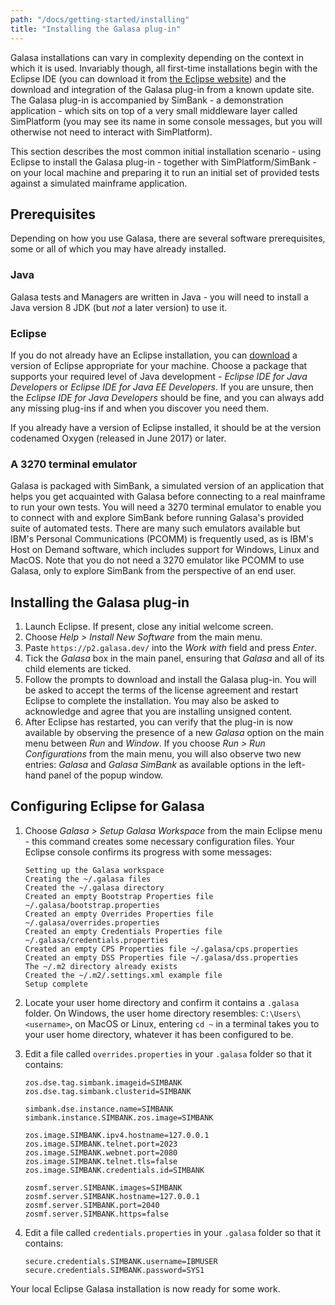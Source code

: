 ```yaml
---
path: "/docs/getting-started/installing"
title: "Installing the Galasa plug-in"
---
```


Galasa installations can vary in complexity depending on the context in which it is used. Invariably though, all first-time installations begin with the Eclipse IDE (you can download it from <a href="https://www.eclipse.org/downloads/packages/installer" target="_blank">the Eclipse website</a>) and the download and integration of the Galasa plug-in from a known update site. The Galasa plug-in is accompanied by SimBank - a demonstration application - which sits on top of a very small middleware layer called SimPlatform (you may see its name in some console messages, but you will otherwise not need to interact with SimPlatform). 

<!-- Later, you are likely to want to enhance your test capabilities and exploit Galasa's ability to integrate with automated CI/CD pipelines and a Kubernetes or equivalent container orchestration environment. Other similar but more complex scenarios are also possible, and may be required if your situation demands it. -->

This section describes the most common initial installation scenario - using Eclipse to install the Galasa plug-in - together with SimPlatform/SimBank - on your local machine and preparing it to run an initial set of provided tests against a simulated mainframe application. 

## Prerequisites
Depending on how you use Galasa, there are several software prerequisites, some or all of which you may have already installed.

### Java
Galasa tests and Managers are written in Java - you will need to install a Java version 8 JDK (but *not* a later version) to use it.

### Eclipse
If you do not already have an Eclipse installation, you can <a href="https://www.eclipse.org/downloads/packages/installer" target="_blank">download</a> a version of Eclipse appropriate for your machine. Choose a package that supports your required level of Java development - *Eclipse IDE for Java Developers* or *Eclipse IDE for Java EE Developers*. If you are unsure, then the *Eclipse IDE for Java Developers* should be fine, and you can always add any missing plug-ins if and when you discover you need them. 

If you already have a version of Eclipse installed, it should be at the version codenamed Oxygen (released in June 2017) or later.

### A 3270 terminal emulator
Galasa is packaged with SimBank, a simulated version of an application that helps you get acquainted with Galasa before connecting to a real mainframe to run your own tests. You will need a 3270 terminal emulator to enable you to connect with and explore SimBank before running Galasa's provided suite of automated tests. There are many such emulators available but IBM's Personal Communications (PCOMM) is frequently used, as is IBM's Host on Demand software, which includes support for Windows, Linux and MacOS. Note that you do not need a 3270 emulator like PCOMM to use Galasa, only to explore SimBank from the perspective of an end user.

## Installing the Galasa plug-in
1. Launch Eclipse. If present, close any initial welcome screen.
1. Choose *Help > Install New Software* from the main menu.
1. Paste `https://p2.galasa.dev/` into the *Work with* field and press *Enter*.
1. Tick the *Galasa* box in the main panel, ensuring that *Galasa* and all of its child elements are ticked.
1. Follow the prompts to download and install the Galasa plug-in. You will be asked to accept the terms of the license agreement and restart Eclipse to complete the installation. You may also be asked to acknowledge and agree that you are installing unsigned content.
1. After Eclipse has restarted, you can verify that the plug-in is now available by observing the presence of a new *Galasa* option on the main menu between *Run* and *Window*. If you choose *Run > Run Configurations* from the main menu, you will also observe two new entries: *Galasa* and *Galasa SimBank* as available options in the left-hand panel of the popup window.

## Configuring Eclipse for Galasa
<!-- 1. If it is running, close Eclipse. -->
<!-- 1. Check to see if you have a `.galasa` folder in your user home directory - create it if there isn't one. On Windows, the user home directory resembles: `C:\Users\<username>`, on MacOS or Linux, entering `cd ~` in a terminal takes you to your user home directory, whatever it has been configured to be.
1. Create two empty files in your .galasa folder:
```
bootstrap.properties
dss.properties
``` -->
1. Choose *Galasa > Setup Galasa Workspace* from the main Eclipse menu - this command creates some necessary configuration files. Your Eclipse console confirms its progress with some messages:

    ```
    Setting up the Galasa workspace
    Creating the ~/.galasa files
    Created the ~/.galasa directory
    Created an empty Bootstrap Properties file ~/.galasa/bootstrap.properties
    Created an empty Overrides Properties file ~/.galasa/overrides.properties
    Created an empty Credentials Properties file ~/.galasa/credentials.properties
    Created an empty CPS Properties file ~/.galasa/cps.properties
    Created an empty DSS Properties file ~/.galasa/dss.properties
    The ~/.m2 directory already exists
    Created the ~/.m2/.settings.xml example file
    Setup complete
    ```
1. Locate your user home directory and confirm it contains a `.galasa` folder. On Windows, the user home directory resembles: `C:\Users\<username>`, on MacOS or Linux, entering `cd ~` in a terminal takes you to your user home directory, whatever it has been configured to be.
1. Edit a file called `overrides.properties` in your `.galasa` folder so that it contains:
    ```properties
    zos.dse.tag.simbank.imageid=SIMBANK
    zos.dse.tag.simbank.clusterid=SIMBANK

    simbank.dse.instance.name=SIMBANK
    simbank.instance.SIMBANK.zos.image=SIMBANK

    zos.image.SIMBANK.ipv4.hostname=127.0.0.1
    zos.image.SIMBANK.telnet.port=2023
    zos.image.SIMBANK.webnet.port=2080
    zos.image.SIMBANK.telnet.tls=false
    zos.image.SIMBANK.credentials.id=SIMBANK

    zosmf.server.SIMBANK.images=SIMBANK
    zosmf.server.SIMBANK.hostname=127.0.0.1
    zosmf.server.SIMBANK.port=2040
    zosmf.server.SIMBANK.https=false
    ```
1. Edit a file called `credentials.properties` in your `.galasa` folder so that it contains:
    ```properties
    secure.credentials.SIMBANK.username=IBMUSER
    secure.credentials.SIMBANK.password=SYS1
    ```
<!-- 1. Create an `.m2` folder in your user home directory (the same place as your `.galasa` folder) and inside, place a `settings.xml` file with the contents: 
```
<settings xmlns="http://maven.apache.org/SETTINGS/1.0.0"
    xmlns:xsi="http://www.w3.org/2001/XMLSchema-instance"
    xsi:schemaLocation="http://maven.apache.org/SETTINGS/1.0.0
                      http://maven.apache.org/xsd/settings-1.0.0.xsd">
    <pluginGroups>
        <pluginGroup>dev.galasa</pluginGroup>
    </pluginGroups>
    <profiles>
        <profile>
            <id>galasa</id>
            <activation>
                <activeByDefault>true</activeByDefault>
            </activation>
            <repositories>
                <repository>
                    <id>galasa.repo</id>
                    <url>https://nexus.galasa.dev/repository/master</url>
                </repository>
            </repositories>
            <pluginRepositories>
                <pluginRepository>
                    <id>galasa.repo</id>
                    <url>https://nexus.galasa.dev/repository/master</url>
                </pluginRepository>
            </pluginRepositories>
        </profile>
    </profiles>
</settings>
```
1. Launch Eclipse.
1. Choose *Window > Preferences* and then *Maven > User Settings*.
1. Complete the *Global Setting* field by pressing *Browse* and navigating to the `settings.xml` file you just set up. Press *Apply* and *Close* when finished.
1. Choose *Window > Preferences > Galasa*, complete the *Remote Maven URI* field as `https://nexus.galasa.dev/repository/master`, and click *Apply and Close*. -->

Your local Eclipse Galasa installation is now ready for some work.
